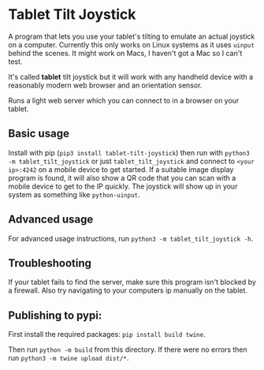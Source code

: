 # Tablet Tilt Joystick

A program that lets you use your tablet's tilting to emulate an actual joystick on a computer. Currently this only works on Linux systems as it uses `uinput` behind the scenes. It might work on Macs, I haven't got a Mac so I can't test.

It's called **tablet** tilt joystick but it will work with any handheld device with a reasonably modern web browser and an orientation sensor.

Runs a light web server which you can connect to in a browser on your tablet.

## Basic usage

Install with pip (`pip3 install tablet-tilt-joystick`) then run with `python3 -m tablet_tilt_joystick` or just `tablet_tilt_joystick` and connect to `<your ip>:4242` on a mobile device to get started. If a suitable image display program is found, it will also show a QR code that you can scan with a mobile device to get to the IP quickly. The joystick will show up in your system as something like `python-uinput`.

## Advanced usage

For advanced usage instructions, run `python3 -m tablet_tilt_joystick -h`.

## Troubleshooting

If your tablet fails to find the server, make sure this program isn't blocked by a firewall. Also try navigating to your computers ip manually on the tablet.

## Publishing to pypi:

First install the required packages: `pip install build twine`.

Then run `python -m build` from this directory. If there were no errors then run `python3 -m twine upload dist/*`.